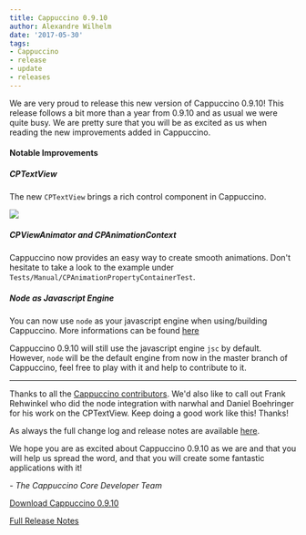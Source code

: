 ```yaml
---
title: Cappuccino 0.9.10
author: Alexandre Wilhelm
date: '2017-05-30'
tags:
- Cappuccino
- release
- update
- releases
---
```


We are very proud to release this new version of Cappuccino 0.9.10! This release follows a bit more than a year from 0.9.10 and as usual we were quite busy. We are pretty sure that you will be as excited as us when reading the new improvements added in Cappuccino.

#### Notable Improvements

##### CPTextView

The new `CPTextView` brings a rich control component in Cappuccino.

[![](/img/cpo-uploads/2017/05/CPTextView.png)](/img/cpo-uploads/2017/05/CPTextView.png)

##### CPViewAnimator and CPAnimationContext

Cappuccino now provides an easy way to create smooth animations. Don't hesitate to take a look to the example under `Tests/Manual/CPAnimationPropertyContainerTest`.

##### Node as Javascript Engine

You can now use `node` as your javascript engine when using/building Cappuccino.
More informations can be found [here](http://www.cappuccino-project.org/blog/2017/04/cappuccino-on-node-js.html)

Cappuccino 0.9.10 will still use the javascript engine `jsc` by default. However, `node` will be the default engine from now in the master branch of Cappuccino, feel free to play with it and help to contribute to it.

---

Thanks to all the [Cappuccino contributors](https://github.com/cappuccino/cappuccino/graphs/contributors). We'd also like to call out Frank Rehwinkel who did the node integration with narwhal and Daniel Boehringer for his work on the CPTextView. Keep doing a good work like this! Thanks!

As always the full change log and release notes are available [here](/cappuccino-release-notes.html).

We hope you are as excited about Cappuccino 0.9.10 as we are and that you will help us spread the word, and that you will create some fantastic applications with it!

_- The Cappuccino Core Developer Team_

[Download Cappuccino 0.9.10](/downloads.html)

[Full Release Notes](/cappuccino-release-notes.html)
